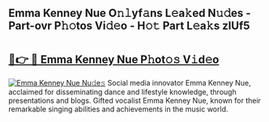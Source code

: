 ## Emma Kenney Nue O𝚗𝚕yf𝚊ns L𝚎a𝚔ed N𝚞𝚍es - Part-ovr P𝚑𝚘tos Vi𝚍𝚎o - H𝚘𝚝 Part L𝚎a𝚔s zlUf5

# <h2><a href="http://kf3125.oniu.top/?m=Emma+Kenney+Nue">🔗👉 🔴 Emma Kenney Nue P𝚑ot𝚘𝚜 V𝚒d𝚎o</a></h2>

[![Emma Kenney Nue Nu𝚍e𝚜](https://i.imgur.com/0qMVB7G.gif)](http://kf3125.oniu.top/?m=Emma+Kenney+Nue)
Social media innovator Emma Kenney Nue, acclaimed for disseminating dance and lifestyle knowledge, through presentations and blogs. Gifted vocalist Emma Kenney Nue, known for their remarkable singing abilities and achievements in the music world.  
